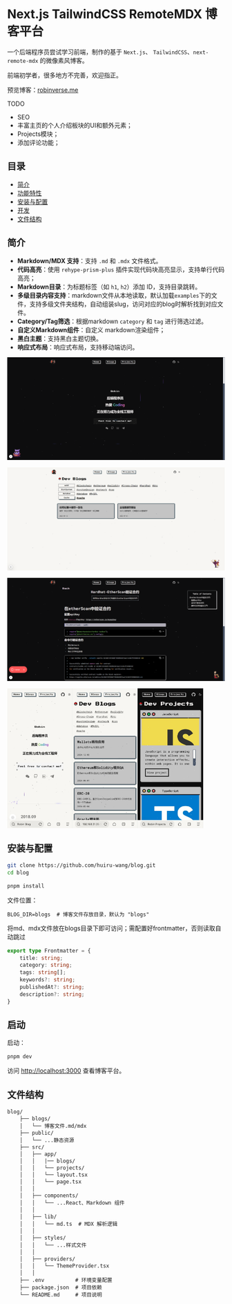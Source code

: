 # Next.js TailwindCSS RemoteMDX 博客平台

一个后端程序员尝试学习前端，制作的基于 `Next.js`、 `TailwindCSS`、`next-remote-mdx` 的微像素风博客。

前端初学者，很多地方不完善，欢迎指正。

预览博客：[robinverse.me](https://robinverse.me/)

TODO
- SEO
- 丰富主页的个人介绍板块的UI和额外元素；
- Projects模块；
- 添加评论功能；

## 目录
- [简介](#简介)
- [功能特性](#功能特性)
- [安装与配置](#安装与配置)
- [开发](#开发)
- [文件结构](#文件结构)

## 简介

- **Markdown/MDX 支持**：支持 `.md` 和 `.mdx` 文件格式。
- **代码高亮**：使用 `rehype-prism-plus` 插件实现代码块高亮显示，支持单行代码高亮；
- **Markdown目录**：为标题标签（如 `h1`, `h2`）添加 ID，支持目录跳转。
- **多级目录内容支持**：markdown文件从本地读取，默认加载`examples`下的文件，支持多级文件夹结构，自动组装slug，访问对应的blog时解析找到对应文件。
- **Category/Tag筛选**：根据markdown `category` 和 `tag` 进行筛选过滤。
- **自定义Markdown组件**：自定义 markdown渲染组件；
- **黑白主题**：支持黑白主题切换。
- **响应式布局**：响应式布局，支持移动端访问。

![dark](/docs/black-home.png)

![white](/docs/white-blogs.png)

![markdownwhite](/docs/black-markdown.png)

<div style="display: flex;">
<img src="docs/mobile-home.jpg" width="30%" height="30%" center/>
<img src="docs/mobile-blogs.jpg" width="30%" height="30%" center/>
<img src="docs/mobile-projects.jpg" width="30%" height="30%" center/>
</div>


## 安装与配置


```bash
git clone https://github.com/huiru-wang/blog.git
cd blog
```

```bash
pnpm install
```

文件位置：
```env
BLOG_DIR=blogs  # 博客文件存放目录，默认为 "blogs"
```

将md、mdx文件放在blogs目录下即可访问；需配置好frontmatter，否则读取自动跳过
```ts
export type Frontmatter = {
    title: string;
    category: string;
    tags: string[];
    keywords?: string;
    publishedAt?: string;
    description?: string;
}
```

## 启动

启动：

```bash
pnpm dev
```

访问 [http://localhost:3000](http://localhost:3000) 查看博客平台。

## 文件结构

```
blog/
    ├── blogs/
    │   └── 博客文件.md/mdx
    ├── public/
    │   └── ...静态资源
    ├── src/
    │   ├── app/
    │   │   |── blogs/
    │   │   └── projects/
    │   │   └── layout.tsx
    │   │   └── page.tsx
    │   │   
    │   ├── components/
    │   │   └── ...React、Markdown 组件
    │   │  
    │   ├── lib/
    │   │   └── md.ts  # MDX 解析逻辑
    │   │  
    │   ├── styles/
    │   │   └── ...样式文件
    │   │  
    │   ├── providers/
    │   │   └── ThemeProvider.tsx
    │   │  
    ├── .env          # 环境变量配置
    ├── package.json  # 项目依赖
    └── README.md     # 项目说明
```